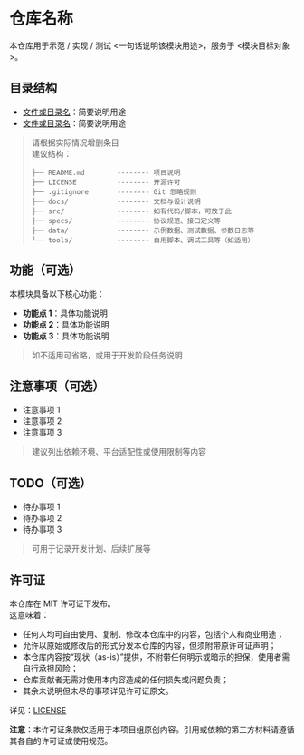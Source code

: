 # 仓库名称  

本仓库用于示范 / 实现 / 测试 <一句话说明该模块用途>，服务于 <模块目标对象>。  

## 目录结构  

- [文件或目录名](./文件或目录名)：简要说明用途  
- [文件或目录名](./文件或目录名)：简要说明用途  

> 请根据实际情况增删条目  
> 建议结构：
>
> ```
> ├── README.md        -------- 项目说明  
> ├── LICENSE          -------- 开源许可  
> ├── .gitignore       -------- Git 忽略规则  
> ├── docs/            -------- 文档与设计说明  
> ├── src/             -------- 如有代码/脚本，可放于此  
> ├── specs/           -------- 协议规范、接口定义等  
> ├── data/            -------- 示例数据、测试数据、参数日志等  
> └── tools/           -------- 自用脚本、调试工具等（如适用）  
> ```

## 功能（可选）  

本模块具备以下核心功能：  

- **功能点 1**：具体功能说明  
- **功能点 2**：具体功能说明  
- **功能点 3**：具体功能说明  

> 如不适用可省略，或用于开发阶段任务说明  

## 注意事项（可选）  

- 注意事项 1  
- 注意事项 2  
- 注意事项 3  

> 建议列出依赖环境、平台适配性或使用限制等内容  

## TODO（可选）  

- 待办事项 1  
- 待办事项 2  
- 待办事项 3  

> 可用于记录开发计划、后续扩展等  

## 许可证  

本仓库在 MIT 许可证下发布。  
这意味着：  

- 任何人均可自由使用、复制、修改本仓库中的内容，包括个人和商业用途；  
- 允许以原始或修改后的形式分发本仓库的内容，但须附带原许可证声明；  
- 本仓库内容按“现状（as-is）”提供，不附带任何明示或暗示的担保，使用者需自行承担风险；  
- 仓库贡献者无需对使用本内容造成的任何损失或问题负责；  
- 其余未说明但未尽的事项详见许可证原文。  

详见：[LICENSE](./LICENSE)

**注意**：本许可证条款仅适用于本项目组原创内容。引用或依赖的第三方材料请遵循其各自的许可证或使用规范。
